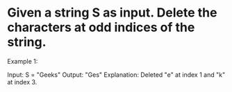 # Given a string S as input. Delete the characters at odd indices of the string.

Example 1:

Input: S = "Geeks"
Output: "Ges" 
Explanation: Deleted "e" at index 1
and "k" at index 3.
